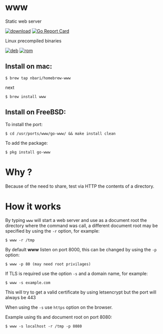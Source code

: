 # www

Static web server

[![download](https://img.shields.io/github/v/release/nbari/www)](https://github.com/nbari/www/releases)
[![Go Report Card](https://goreportcard.com/badge/github.com/nbari/www)](https://goreportcard.com/report/github.com/nbari/www)

Linux precompiled binaries

[![deb](https://img.shields.io/badge/deb-packagecloud.io-844fec.svg)](https://packagecloud.io/nbari/www)
[![rpm](https://img.shields.io/badge/rpm-packagecloud.io-844fec.svg)](https://packagecloud.io/nbari/www)

## Install on mac:

    $ brew tap nbari/homebrew-www

next

    $ brew install www

## Install on FreeBSD:

To install the port:

    $ cd /usr/ports/www/go-www/ && make install clean

To add the package:

    $ pkg install go-www


# Why ?

Because of the need to share, test via HTTP the contents of a directory.


# How it works

By typing ``www`` will start a web server and use as a document root the
directory where the command was call, a different document root may be specified
by using the ``-r`` option, for example:

    $ www -r /tmp

By default  **www** listen on port 8000, this can be changed by using the ``-p`` option:

    $ www -p 80 (may need root privilages)


If TLS is required use the option `-s` and a domain name, for example:

    $ www -s example.com

This will try to get a valid certificate by using letsencrypt but the port will always be 443

When using the ``-s`` use ``https`` option on the browser.

Example using tls and document root on port 8080:

    $ www -s localhost -r /tmp -p 8080

